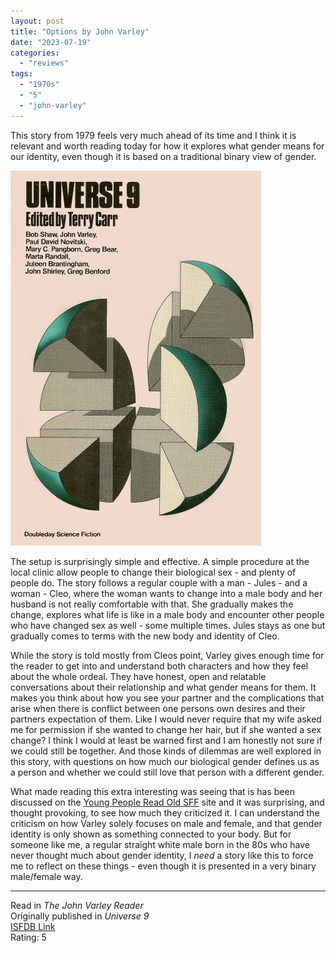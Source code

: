 ```yaml
---
layout: post
title: "Options by John Varley"
date: "2023-07-19"
categories:
  - "reviews"
tags:
  - "1970s"
  - "5"
  - "john-varley"
---
```


This story from 1979 feels very much ahead of its time and I think it is relevant and worth reading today for how it explores what gender means for our identity, even though it is based on a traditional binary view of gender.

![](/assets/images/nvrs91979.jpg)

The setup is surprisingly simple and effective. A simple procedure at the local clinic allow people to change their biological sex - and plenty of people do. The story follows a regular couple with a man - Jules - and a woman - Cleo, where the woman wants to change into a male body and her husband is not really comfortable with that. She gradually makes the change, explores what life is like in a male body and encounter other people who have changed sex as well - some multiple times. Jules stays as one but gradually comes to terms with the new body and identity of Cleo.

While the story is told mostly from Cleos point, Varley gives enough time for the reader to get into and understand both characters and how they feel about the whole ordeal. They have honest, open and relatable conversations about their relationship and what gender means for them. It makes you think about how you see your partner and the complications that arise when there is conflict between one persons own desires and their partners expectation of them. Like I would never require that my wife asked me for permission if she wanted to change her hair, but if she wanted a sex change? I think I would at least be warned first and I am honestly not sure if we could still be together. And those kinds of dilemmas are well explored in this story, with questions on how much our biological gender defines us as a person and whether we could still love that person with a different gender.

What made reading this extra interesting was seeing that is has been discussed on the [Young People Read Old SFF](https://youngpeoplereadoldsff.com/story/options) site and it was surprising, and thought provoking, to see how much they criticized it. I can understand the criticism on how Varley solely focuses on male and female, and that gender identity is only shown as something connected to your body. But for someone like me, a regular straight white male born in the 80s who have never thought much about gender identity, I _need_ a story like this to force me to reflect on these things - even though it is presented in a very binary male/female way.

* * *

Read in _The John Varley Reader_\
Originally published in _Universe 9_\
[ISFDB Link](https://www.isfdb.org/cgi-bin/title.cgi?41090)\
Rating: 5
